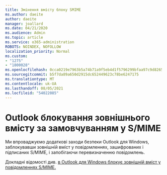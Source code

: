```yaml
---
title: Змінення вмісту блоку SMIME
ms.author: daeite
author: daeite
manager: joallard
ms.date: 04/21/2020
ms.audience: Admin
ms.topic: article
ms.service: o365-administration
ROBOTS: NOINDEX, NOFOLLOW
localization_priority: Normal
ms.custom:
- "1275"
- "1800028"
ms.openlocfilehash: 0cca0219e7963b5a74b71a9f5eb4d1f5796299bfaa97c9d8265dcbf3f641b172
ms.sourcegitcommit: b5f7da89a650d2915dc652449623c78be6247175
ms.translationtype: MT
ms.contentlocale: uk-UA
ms.lasthandoff: 08/05/2021
ms.locfileid: "54022085"
---
```

# <a name="outlook-will-now-default-block-external-content-in-smime"></a>Outlook блокування зовнішнього вмісту за замовчуванням у S/MIME

Ми впроваджуємо додаткові заходи безпеки Outlook для Windows, заблокувавши зовнішній вміст у повідомленнях, зашифрованих і підписаних S/MIME, і запобігаючи перевизначенню повідомлень.

Докладні відомості див. [в Outlook для Windows блокує зовнішній вміст у повідомленнях S/MIME.](https://support.office.com/article/2d3a4af1-fe41-475f-a888-fc7b997d112e)